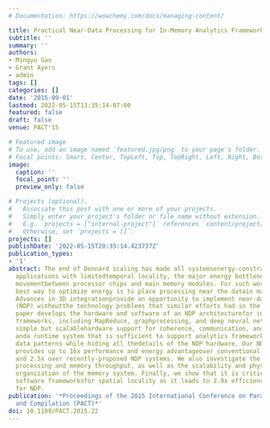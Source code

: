 ```yaml
---
# Documentation: https://wowchemy.com/docs/managing-content/

title: Practical Near-Data Processing for In-Memory Analytics Frameworks
subtitle: ''
summary: ''
authors:
- Mingyu Gao
- Grant Ayers
- admin
tags: []
categories: []
date: '2015-09-01'
lastmod: 2022-05-15T13:35:14-07:00
featured: false
draft: false
venue: PACT'15

# Featured image
# To use, add an image named `featured.jpg/png` to your page's folder.
# Focal points: Smart, Center, TopLeft, Top, TopRight, Left, Right, BottomLeft, Bottom, BottomRight.
image:
  caption: ''
  focal_point: ''
  preview_only: false

# Projects (optional).
#   Associate this post with one or more of your projects.
#   Simply enter your project's folder or file name without extension.
#   E.g. `projects = ["internal-project"]` references `content/project/deep-learning/index.md`.
#   Otherwise, set `projects = []`.
projects: []
publishDate: '2022-05-15T20:35:14.423737Z'
publication_types:
- '1'
abstract: The end of Dennard scaling has made all systemsenergy-constrained. For data-intensive
  applications with limitedtemporal locality, the major energy bottleneck is data
  movementbetween processor chips and main memory modules. For such workloads, the
  best way to optimize energy is to place processing near the datain main memory.
  Advances in 3D integrationprovide an opportunity to implement near-data processing
  (NDP) withoutthe technology problems that similar efforts had in the past. This
  paper develops the hardware and software of an NDP architecturefor in-memory analytics
  frameworks, including MapReduce, graphprocessing, and deep neural networks. We develop
  simple but scalablehardware support for coherence, communication, and synchronization,
  anda runtime system that is sufficient to support analytics frameworks withcomplex
  data patterns while hiding all thedetails of the NDP hardware. Our NDP architecture
  provides up to 16x performance and energy advantageover conventional approaches,
  and 2.5x over recently-proposed NDP systems. We also investigate the balance between
  processing and memory throughput, as well as the scalability and physical and logical
  organization of the memory system. Finally, we show that it is critical to optimize
  software frameworksfor spatial locality as it leads to 2.9x efficiency improvements
  for NDP.
publication: '*Proceedings of the 2015 International Conference on Parallel Architecture
  and Compilation (PACT)*'
doi: 10.1109/PACT.2015.22
---
```

